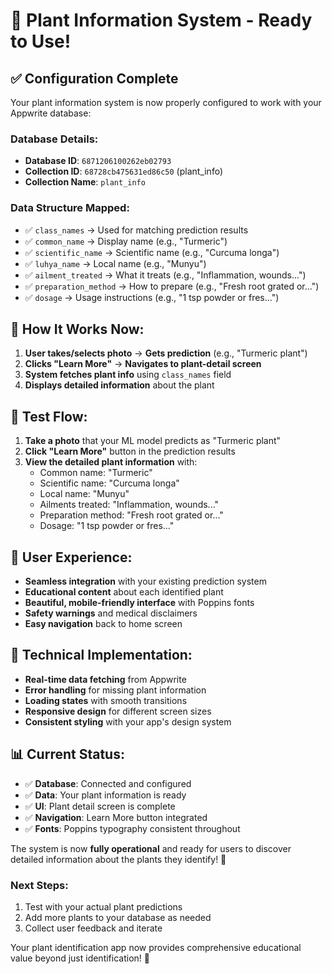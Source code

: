 # 🌿 Plant Information System - Ready to Use!

## ✅ **Configuration Complete**

Your plant information system is now properly configured to work with your Appwrite database:

### **Database Details:**
- **Database ID**: `6871206100262eb02793`
- **Collection ID**: `68728cb475631ed86c50` (plant_info)
- **Collection Name**: `plant_info`

### **Data Structure Mapped:**
- ✅ `class_names` → Used for matching prediction results
- ✅ `common_name` → Display name (e.g., "Turmeric")
- ✅ `scientific_name` → Scientific name (e.g., "Curcuma longa")
- ✅ `luhya_name` → Local name (e.g., "Munyu")
- ✅ `ailment_treated` → What it treats (e.g., "Inflammation, wounds...")
- ✅ `preparation_method` → How to prepare (e.g., "Fresh root grated or...")
- ✅ `dosage` → Usage instructions (e.g., "1 tsp powder or fres...")

## 🎯 **How It Works Now:**

1. **User takes/selects photo** → **Gets prediction** (e.g., "Turmeric plant")
2. **Clicks "Learn More"** → **Navigates to plant-detail screen**
3. **System fetches plant info** using `class_names` field
4. **Displays detailed information** about the plant

## 🚀 **Test Flow:**

1. **Take a photo** that your ML model predicts as "Turmeric plant"
2. **Click "Learn More"** button in the prediction results
3. **View the detailed plant information** with:
   - Common name: "Turmeric"
   - Scientific name: "Curcuma longa"
   - Local name: "Munyu"
   - Ailments treated: "Inflammation, wounds..."
   - Preparation method: "Fresh root grated or..."
   - Dosage: "1 tsp powder or fres..."

## 📱 **User Experience:**

- **Seamless integration** with your existing prediction system
- **Educational content** about each identified plant
- **Beautiful, mobile-friendly interface** with Poppins fonts
- **Safety warnings** and medical disclaimers
- **Easy navigation** back to home screen

## 🔧 **Technical Implementation:**

- **Real-time data fetching** from Appwrite
- **Error handling** for missing plant information
- **Loading states** with smooth transitions
- **Responsive design** for different screen sizes
- **Consistent styling** with your app's design system

## 📊 **Current Status:**

- ✅ **Database**: Connected and configured
- ✅ **Data**: Your plant information is ready
- ✅ **UI**: Plant detail screen is complete
- ✅ **Navigation**: Learn More button integrated
- ✅ **Fonts**: Poppins typography consistent throughout

The system is now **fully operational** and ready for users to discover detailed information about the plants they identify! 🌱

### **Next Steps:**
1. Test with your actual plant predictions
2. Add more plants to your database as needed
3. Collect user feedback and iterate

Your plant identification app now provides comprehensive educational value beyond just identification! 🎉
